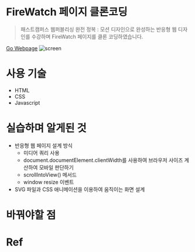 # FireWatch 페이지 클론코딩
> 패스트캠퍼스 웹퍼블리싱 완전 정복 : 모션 디자인으로 완성하는 반응형 웹 디자인를 수강하며 FireWatch 페이지를 클론 코딩하였습니다.

[Go Webpage](https://jisooovo.github.io/firewatch/)
![screen](https://github.com/JisooOvO/firewatch/assets/138751028/e11ab5c2-c343-4b21-a8a1-9ad3bea2e62f)


# 사용 기술
- HTML
- CSS
- Javascript

# 실습하며 알게된 것
- 반응형 웹 페이지 설계 방식
  - 미디어 쿼리 사용
  - document.documentElement.clientWidth를 사용하여 브라우저 사이즈 계산하여 모바일 판단하기
  - scrollIntoView() 메서드
  - window resize 이벤트
- SVG 파일과 CSS 애니메이션을 이용하여 움직이는 화면 설계
  
# 바꿔야할 점

# Ref
